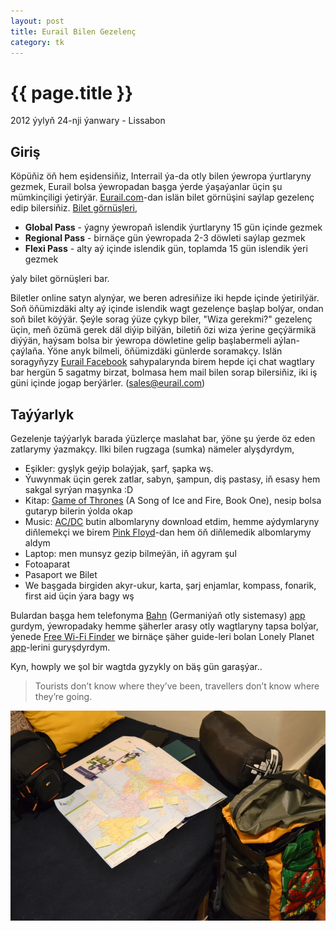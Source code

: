 ```yaml
---
layout: post
title: Eurail Bilen Gezelenç
category: tk
---
```


{{ page.title }}
================

<p class="meta">2012 ýylyň 24-nji ýanwary - Lissabon</p>

Giriş
------

Köpüňiz öň hem eşidensiňiz, Interrail ýa-da otly bilen ýewropa ýurtlaryny 
gezmek, Eurail bolsa ýewropadan başga ýerde ýaşaýanlar üçin şu mümkinçiligi 
ýetirýär. [Eurail.com](http://www.eurail.com/home)-dan islän bilet görnüşini 
saýlap gezelenç edip bilersiňiz. [Bilet görnüşleri](http://www.eurail.com/eurail-passes),  

* **Global Pass** - ýagny ýewropaň islendik ýurtlaryny 15 gün içinde gezmek 
* **Regional Pass** - birnäçe gün ýewropada 2-3 döwleti saýlap gezmek 
* **Flexi Pass** - alty aý içinde islendik gün, toplamda 15 gün islendik ýeri gezmek

ýaly bilet görnüşleri bar.

Biletler online satyn alynýar, we beren adresiňize iki hepde içinde ýetirilýär.
Soň öňümizdäki alty aý içinde islendik wagt gezelençe başlap bolýar, ondan soň bilet köýýär. 
Şeýle sorag ýüze çykyp biler, "Wiza gerekmi?" gezelenç üçin, meň özümä gerek däl diýip bilýän,
biletiň özi wiza ýerine geçýärmikä diýýän, haýsam bolsa bir ýewropa döwletine gelip başlabermeli aýlan-çaýlaňa.
Ýöne anyk bilmeli, öňümizdäki günlerde soramakçy. Islän soragyňyzy [Eurail Facebook](http://www.facebook.com/eurorail)
 sahypalarynda birem 
hepde içi chat wagtlary bar hergün 5 sagatmy birzat, bolmasa hem mail 
bilen sorap bilersiňiz, iki iş güni içinde jogap berýärler. (sales@eurail.com)

Taýýarlyk
---------

Gezelenje taýýarlyk barada ýüzlerçe maslahat bar, ýöne şu ýerde öz eden 
zatlarymy ýazmakçy. Ilki bilen rugzaga (sumka) nämeler alyşdyrdym,  

* Eşikler: gyşlyk geýip bolaýjak, şarf, şapka wş. 
* Ýuwynmak üçin gerek zatlar, sabyn, şampun, diş pastasy, iň esasy hem sakgal syrýan maşynka :D
* Kitap: [Game of Thrones](http://www.amazon.com/Game-Thrones-Song-Fire-Book/dp/0553573403) 
(A Song of Ice and Fire, Book One), nesip bolsa gutaryp bilerin ýolda okap 
* Music: [AC/DC](http://en.wikipedia.org/wiki/AC/DC) butin albomlaryny download etdim, 
hemme aýdymlaryny diňlemekçi we birem [Pink Floyd](http://en.wikipedia.org/wiki/Pink_Floyd)-dan hem öň diňlemedik albomlarymy aldym 
* Laptop: men munsyz gezip bilmeýän, iň agyram şul 
* Fotoaparat 
* Pasaport we Bilet 
* We başgada birgiden akyr-ukur, karta, şarj enjamlar, kompass, fonarik, first aid üçin ýara bagy wş

Bulardan başga hem telefonyma [Bahn](http://www.bahn.com) (Germaniýaň otly sistemasy) [app](http://www.bahn.de/p/view/buchung/mobil/mobile-apps.shtml) gurdym, 
ýewropadaky hemme şäherler arasy otly wagtlaryny tapsa bolýar, ýenede [Free Wi-Fi Finder](http://www.jiwire.com/iphone) 
we birnäçe şäher guide-leri bolan Lonely Planet [app](http://www.lonelyplanet.com/apps-and-ebooks/)-lerini guryşdyrdym.

Kyn, howply we şol bir wagtda gyzykly on bäş gün garaşýar..

> Tourists don’t know where they’ve been, travellers don’t know where they’re going.

![eurail planning](/files/eurail/01.JPG)


